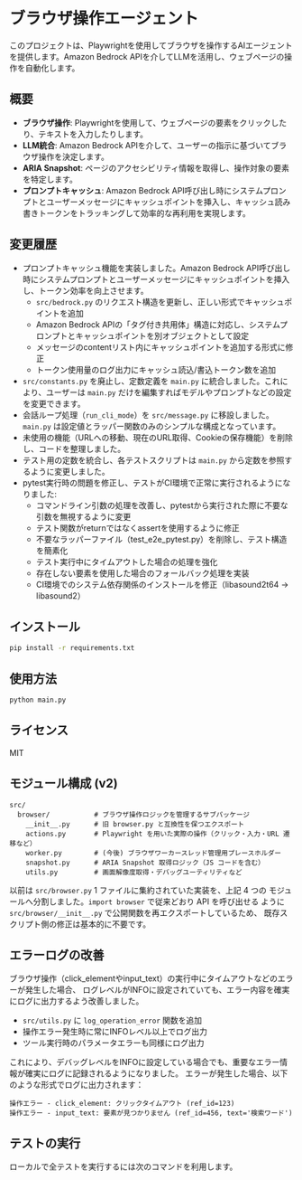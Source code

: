 # ブラウザ操作エージェント

このプロジェクトは、Playwrightを使用してブラウザを操作するAIエージェントを提供します。Amazon Bedrock APIを介してLLMを活用し、ウェブページの操作を自動化します。

## 概要

- **ブラウザ操作**: Playwrightを使用して、ウェブページの要素をクリックしたり、テキストを入力したりします。
- **LLM統合**: Amazon Bedrock APIを介して、ユーザーの指示に基づいてブラウザ操作を決定します。
- **ARIA Snapshot**: ページのアクセシビリティ情報を取得し、操作対象の要素を特定します。
- **プロンプトキャッシュ**: Amazon Bedrock API呼び出し時にシステムプロンプトとユーザーメッセージにキャッシュポイントを挿入し、キャッシュ読み書きトークンをトラッキングして効率的な再利用を実現します。

## 変更履歴

- プロンプトキャッシュ機能を実装しました。Amazon Bedrock API呼び出し時にシステムプロンプトとユーザーメッセージにキャッシュポイントを挿入し、トークン効率を向上させます。
  - `src/bedrock.py` のリクエスト構造を更新し、正しい形式でキャッシュポイントを追加
  - Amazon Bedrock APIの「タグ付き共用体」構造に対応し、システムプロンプトとキャッシュポイントを別オブジェクトとして設定
  - メッセージのcontentリスト内にキャッシュポイントを追加する形式に修正
  - トークン使用量のログ出力にキャッシュ読込/書込トークン数を追加
- `src/constants.py` を廃止し、定数定義を `main.py` に統合しました。これにより、ユーザーは `main.py` だけを編集すればモデルやプロンプトなどの設定を変更できます。
- 会話ループ処理（`run_cli_mode`）を `src/message.py` に移設しました。`main.py` は設定値とラッパー関数のみのシンプルな構成となっています。
- 未使用の機能（URLへの移動、現在のURL取得、Cookieの保存機能）を削除し、コードを整理しました。
- テスト用の定数を統合し、各テストスクリプトは `main.py` から定数を参照するように変更しました。
- pytest実行時の問題を修正し、テストがCI環境で正常に実行されるようになりました:
  - コマンドライン引数の処理を改善し、pytestから実行された際に不要な引数を無視するように変更
  - テスト関数がreturnではなくassertを使用するように修正
  - 不要なラッパーファイル（test_e2e_pytest.py）を削除し、テスト構造を簡素化
  - テスト実行中にタイムアウトした場合の処理を強化
  - 存在しない要素を使用した場合のフォールバック処理を実装
  - CI環境でのシステム依存関係のインストールを修正（libasound2t64 → libasound2）

## インストール

```bash
pip install -r requirements.txt
```

## 使用方法

```bash
python main.py
```

## ライセンス

MIT

## モジュール構成 (v2)

```
src/
  browser/           # ブラウザ操作ロジックを管理するサブパッケージ
    __init__.py      # 旧 browser.py と互換性を保つエクスポート
    actions.py       # Playwright を用いた実際の操作（クリック・入力・URL 遷移など）
    worker.py        # (今後) ブラウザワーカースレッド管理用プレースホルダー
    snapshot.py      # ARIA Snapshot 取得ロジック（JS コードを含む）
    utils.py         # 画面解像度取得・デバッグユーティリティなど
```

以前は `src/browser.py` 1 ファイルに集約されていた実装を、上記 4 つの
モジュールへ分割しました。`import browser` で従来どおり API を呼び出せる
ように `src/browser/__init__.py` で公開関数を再エクスポートしているため、
既存スクリプト側の修正は基本的に不要です。

## エラーログの改善

ブラウザ操作（click_elementやinput_text）の実行中にタイムアウトなどのエラーが発生した場合、
ログレベルがINFOに設定されていても、エラー内容を確実にログに出力するよう改善しました。

- `src/utils.py` に `log_operation_error` 関数を追加
- 操作エラー発生時に常にINFOレベル以上でログ出力
- ツール実行時のパラメータエラーも同様にログ出力

これにより、デバッグレベルをINFOに設定している場合でも、重要なエラー情報が確実にログに記録されるようになりました。
エラーが発生した場合、以下のような形式でログに出力されます：

```
操作エラー - click_element: クリックタイムアウト (ref_id=123)
操作エラー - input_text: 要素が見つかりません (ref_id=456, text='検索ワード')
```

## テストの実行

ローカルで全テストを実行するには次のコマンドを利用します。

```
